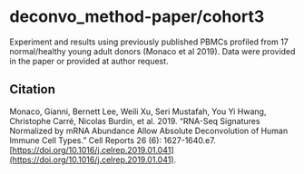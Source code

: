 # deconvo_method-paper/cohort3

Experiment and results using previously published PBMCs profiled from 17 normal/healthy young adult donors (Monaco et al 2019). Data were provided in the paper or provided at author request.

## Citation

Monaco, Gianni, Bernett Lee, Weili Xu, Seri Mustafah, You Yi Hwang, Christophe Carré, Nicolas Burdin, et al. 2019. “RNA-Seq Signatures Normalized by mRNA Abundance Allow Absolute Deconvolution of Human Immune Cell Types.” Cell Reports 26 (6): 1627-1640.e7. [https://doi.org/10.1016/j.celrep.2019.01.041](https://doi.org/10.1016/j.celrep.2019.01.041).
